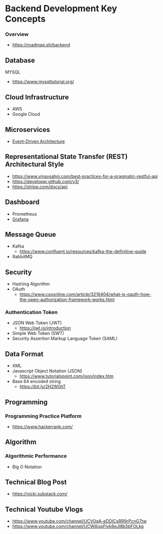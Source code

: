 # Backend Development Key Concepts

### Overview
- https://roadmap.sh/backend

## Database
MYSQL
- https://www.mysqltutorial.org/

## Cloud Infrastructure
- AWS
- Google Cloud

## Microservices
- [Event-Driven Architecture](https://aws.amazon.com/event-driven-architecture/)

## Representational State Transfer (REST) Architectural Style
- https://www.vinaysahni.com/best-practices-for-a-pragmatic-restful-api
- https://developer.github.com/v3/
- https://stripe.com/docs/api

## Dashboard
- Prometheus 
- [Grafana](https://grafana.com/tutorials/grafana-fundamentals/#1)

## Message Queue
- Kafka
  - https://www.confluent.io/resources/kafka-the-definitive-guide
- RabbitMQ

## Security 
- Hashing Algorithm
- OAuth  
  - https://www.csoonline.com/article/3216404/what-is-oauth-how-the-open-authorization-framework-works.html
### Authentication Token
- JSON Web Token (JWT)
  - https://jwt.io/introduction
- Simple Web Token (SWT)
- Security Assertion Markup Language Token (SAML)

## Data Format 
- XML
- Javascript Object Notation (JSON)
  - https://www.tutorialspoint.com/json/index.htm
- Base 64 encoded string
  - https://bit.ly/2H2W0hT

## Programming

### Programming Practice Platform
- https://www.hackerrank.com/

## Algorithm

### Algorithmic Performance
- Big O Notation

## Technical Blog Post
- https://vicki.substack.com/

## Technical Youtube Vlogs
- https://www.youtube.com/channel/UCV0qA-eDDICsRR9rPcnG7tw
- https://www.youtube.com/channel/UCW4ixpFivk6eJl8b5bFOLkg
